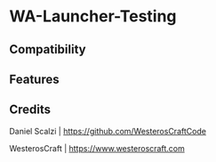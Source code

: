 # WA-Launcher-Testing

## Compatibility

## Features

## Credits

Daniel Scalzi | https://github.com/WesterosCraftCode

WesterosCraft | https://www.westeroscraft.com
